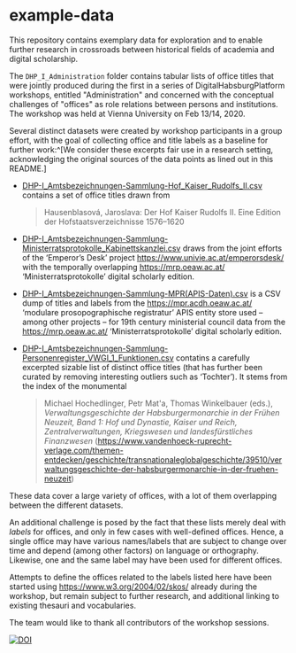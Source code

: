 # example-data

This repository contains exemplary data for exploration and to enable further research in crossroads between historical fields of academia and digital scholarship. 

The `DHP_I_Administration` folder contains tabular lists of office titles that were jointly produced during the first in a series of DigitalHabsburgPlatform workshops, entitled "Administration" and concerned with the conceptual challenges of "offices" as role relations between persons and institutions. The workshop was held at Vienna University on Feb 13/14, 2020.

Several distinct datasets were created by workshop participants in a group effort, with the goal of collecting office and title labels as a baseline for further work:^[We consider these excerpts fair use in a research setting, acknowledging the original sources of the data points as lined out in this README.] 

- [DHP-I_Amtsbezeichnungen-Sammlung-Hof_Kaiser_Rudolfs_II.csv](DHP_I_Administration/DHP-I_Amtsbezeichnungen-Sammlung-Hof_Kaiser_Rudolfs_II.csv) contains a set of office titles drawn from  
    > Hausenblasová, Jaroslava: Der Hof Kaiser Rudolfs II. Eine Edition der Hofstaatsverzeichnisse 1576–1620   

- [DHP-I_Amtsbezeichnungen-Sammlung-Ministerratsprotokolle_Kabinettskanzlei.csv](DHP_I_Administration/DHP-I_Amtsbezeichnungen-Sammlung-Ministerratsprotokolle_Kabinettskanzlei.csv) draws from the joint efforts of the ‘Emperor’s Desk’ project <https://www.univie.ac.at/emperorsdesk/> with the temporally overlapping <https://mrp.oeaw.ac.at/> ‘Ministerratsprotokolle’ digital scholarly edition.  

- [DHP-I_Amtsbezeichnungen-Sammlung-MPR(APIS-Daten).csv](DHP_I_Administration/DHP-I_Amtsbezeichnungen-Sammlung-MPR(APIS-Daten).csv) is a CSV dump of titles and labels from the <https://mpr.acdh.oeaw.ac.at/> ‘modulare prosopographische registratur’ APIS entity store used – among other projects – for 19th century ministerial council data from the <https://mrp.oeaw.ac.at/> ‘Ministerratsprotokolle’ digital scholarly edition.

- [DHP-I_Amtsbezeichnungen-Sammlung-Personenregister_VWGI_1_Funktionen.csv](DHP_I_Administration/DHP-I_Amtsbezeichnungen-Sammlung-Personenregister_VWGI_1_Funktionen.csv) contatins a carefully excerpted sizable list of distinct office titles (that has further been curated by removing interesting outliers such as ‘Tochter’). It stems from the index of the monumental  
    > Michael Hochedlinger, Petr Mat'a, Thomas Winkelbauer (eds.), *Verwaltungsgeschichte der Habsburgermonarchie in der Frühen Neuzeit, Band 1: Hof und Dynastie, Kaiser und Reich, Zentralverwaltungen, Kriegswesen und landesfürstliches Finanzwesen* (<https://www.vandenhoeck-ruprecht-verlage.com/themen-entdecken/geschichte/transnationaleglobalgeschichte/39510/verwaltungsgeschichte-der-habsburgermonarchie-in-der-fruehen-neuzeit>)  

These data cover a large variety of offices, with a lot of them overlapping between the different datasets. 

An additional challenge is posed by the fact that these lists merely deal with *labels* for offices, and only in few cases with well-defined offices. Hence, a single office may have various names/labels that are subject to change over time and depend (among other factors) on language or orthography. Likewise, one and the same label may have been used for different offices. 

Attempts to define the offices related to the labels listed here have been started using <https://www.w3.org/2004/02/skos/> already during the workshop, but remain subject to further research, and additional linking to existing thesauri and vocabularies. 

The team would like to thank all contributors of the workshop sessions. 

[![DOI](https://zenodo.org/badge/322104558.svg)](https://zenodo.org/badge/latestdoi/322104558)
